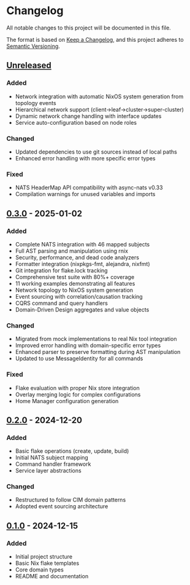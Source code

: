 <!-- Copyright 2025 Cowboy AI, LLC. -->

# Changelog

All notable changes to this project will be documented in this file.

The format is based on [Keep a Changelog](https://keepachangelog.com/en/1.0.0/),
and this project adheres to [Semantic Versioning](https://semver.org/spec/v2.0.0.html).

## [Unreleased]

### Added
- Network integration with automatic NixOS system generation from topology events
- Hierarchical network support (client→leaf→cluster→super-cluster)
- Dynamic network change handling with interface updates
- Service auto-configuration based on node roles

### Changed
- Updated dependencies to use git sources instead of local paths
- Enhanced error handling with more specific error types

### Fixed
- NATS HeaderMap API compatibility with async-nats v0.33
- Compilation warnings for unused variables and imports

## [0.3.0] - 2025-01-02

### Added
- Complete NATS integration with 46 mapped subjects
- Full AST parsing and manipulation using rnix
- Security, performance, and dead code analyzers
- Formatter integration (nixpkgs-fmt, alejandra, nixfmt)
- Git integration for flake.lock tracking
- Comprehensive test suite with 80%+ coverage
- 11 working examples demonstrating all features
- Network topology to NixOS system generation
- Event sourcing with correlation/causation tracking
- CQRS command and query handlers
- Domain-Driven Design aggregates and value objects

### Changed
- Migrated from mock implementations to real Nix tool integration
- Improved error handling with domain-specific error types
- Enhanced parser to preserve formatting during AST manipulation
- Updated to use MessageIdentity for all commands

### Fixed
- Flake evaluation with proper Nix store integration
- Overlay merging logic for complex configurations
- Home Manager configuration generation

## [0.2.0] - 2024-12-20

### Added
- Basic flake operations (create, update, build)
- Initial NATS subject mapping
- Command handler framework
- Service layer abstractions

### Changed
- Restructured to follow CIM domain patterns
- Adopted event sourcing architecture

## [0.1.0] - 2024-12-15

### Added
- Initial project structure
- Basic Nix flake templates
- Core domain types
- README and documentation

[Unreleased]: https://github.com/thecowboyai/cim-domain-nix/compare/v0.3.0...HEAD
[0.3.0]: https://github.com/thecowboyai/cim-domain-nix/compare/v0.2.0...v0.3.0
[0.2.0]: https://github.com/thecowboyai/cim-domain-nix/compare/v0.1.0...v0.2.0
[0.1.0]: https://github.com/thecowboyai/cim-domain-nix/releases/tag/v0.1.0